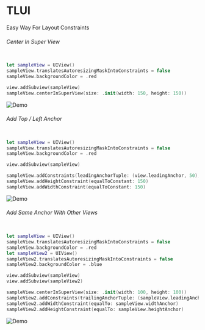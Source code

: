 # TLUI

Easy Way For Layout Constraints

###### Center In Super View
```swift

let sampleView = UIView()
sampleView.translatesAutoresizingMaskIntoConstraints = false
sampleView.backgroundColor = .red

view.addSubview(sampleView)
sampleView.centerInSuperView(size: .init(width: 150, height: 150))

```
![Demo](https://github.com/t19960804/TLUI/blob/main/Sources/TLUI/Resources/Sample1.png)

###### Add Top / Left Anchor
```swift

let sampleView = UIView()
sampleView.translatesAutoresizingMaskIntoConstraints = false
sampleView.backgroundColor = .red

view.addSubview(sampleView)

sampleView.addConstraints(leadingAnchorTuple: (view.leadingAnchor, 50), topAnchorTuple: (view.topAnchor, 50))
sampleView.addHeightConstraint(equalToConstant: 150)
sampleView.addWidthConstraint(equalToConstant: 150)

```
![Demo](https://github.com/t19960804/TLUI/blob/main/Sources/TLUI/Resources/Sample2.png)
###### Add Same Anchor With Other Views
```swift

let sampleView = UIView()
sampleView.translatesAutoresizingMaskIntoConstraints = false
sampleView.backgroundColor = .red
let sampleView2 = UIView()
sampleView2.translatesAutoresizingMaskIntoConstraints = false
sampleView2.backgroundColor = .blue

view.addSubview(sampleView)
view.addSubview(sampleView2)

sampleView.centerInSuperView(size: .init(width: 100, height: 100))
sampleView2.addConstraints(trailingAnchorTuple: (sampleView.leadingAnchor, 0) ,bottomAnchorTuple: (sampleView.topAnchor, 0))
sampleView2.addWidthConstraint(equalTo: sampleView.widthAnchor)
sampleView2.addHeightConstraint(equalTo: sampleView.heightAnchor)

```
![Demo](https://github.com/t19960804/TLUI/blob/main/Sources/TLUI/Resources/Sample3.png)
